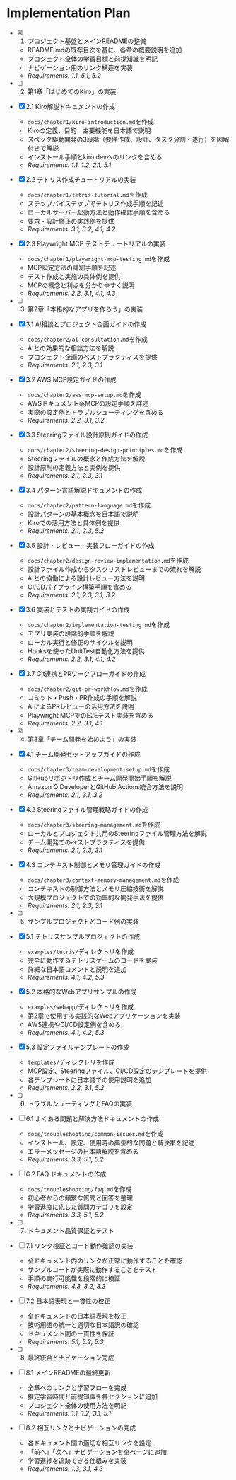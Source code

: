 # Implementation Plan

- [x] 1. プロジェクト基盤とメインREADMEの整備
  - README.mdの既存目次を基に、各章の概要説明を追加
  - プロジェクト全体の学習目標と前提知識を明記
  - ナビゲーション用のリンク構造を実装
  - _Requirements: 1.1, 5.1, 5.2_

- [ ] 2. 第1章「はじめてのKiro」の実装
- [x] 2.1 Kiro解説ドキュメントの作成
  - `docs/chapter1/kiro-introduction.md`を作成
  - Kiroの定義、目的、主要機能を日本語で説明
  - スペック駆動開発の3段階（要件作成、設計、タスク分割・遂行）を図解付きで解説
  - インストール手順とkiro.devへのリンクを含める
  - _Requirements: 1.1, 1.2, 2.1, 5.1_

- [x] 2.2 テトリス作成チュートリアルの実装
  - `docs/chapter1/tetris-tutorial.md`を作成
  - ステップバイステップでテトリス作成手順を記述
  - ローカルサーバー起動方法と動作確認手順を含める
  - 要求・設計修正の実践例を提供
  - _Requirements: 3.1, 3.2, 4.1, 4.2_

- [x] 2.3 Playwright MCP テストチュートリアルの実装
  - `docs/chapter1/playwright-mcp-testing.md`を作成
  - MCP設定方法の詳細手順を記述
  - テスト作成と実施の具体例を提供
  - MCPの概念と利点を分かりやすく説明
  - _Requirements: 2.2, 3.1, 4.1, 4.3_

- [ ] 3. 第2章「本格的なアプリを作ろう」の実装
- [x] 3.1 AI相談とプロジェクト企画ガイドの作成
  - `docs/chapter2/ai-consultation.md`を作成
  - AIとの効果的な相談方法を解説
  - プロジェクト企画のベストプラクティスを提供
  - _Requirements: 2.1, 2.3, 3.1_

- [x] 3.2 AWS MCP設定ガイドの作成
  - `docs/chapter2/aws-mcp-setup.md`を作成
  - AWSドキュメント系MCPの設定手順を詳述
  - 実際の設定例とトラブルシューティングを含める
  - _Requirements: 2.2, 3.1, 3.2_

- [x] 3.3 Steeringファイル設計原則ガイドの作成
  - `docs/chapter2/steering-design-principles.md`を作成
  - Steeringファイルの概念と作成方法を解説
  - 設計原則の定義方法と実例を提供
  - _Requirements: 2.1, 2.3, 3.1_

- [x] 3.4 パターン言語解説ドキュメントの作成
  - `docs/chapter2/pattern-language.md`を作成
  - 設計パターンの基本概念を日本語で説明
  - Kiroでの活用方法と具体例を提供
  - _Requirements: 2.1, 2.3, 5.2_

- [x] 3.5 設計・レビュー・実装フローガイドの作成
  - `docs/chapter2/design-review-implementation.md`を作成
  - 設計ファイル作成からタスクリストレビューまでの流れを解説
  - AIとの協働による設計レビュー方法を説明
  - CI/CDパイプライン構築手順を含める
  - _Requirements: 2.1, 2.3, 3.1, 3.2_

- [x] 3.6 実装とテストの実践ガイドの作成
  - `docs/chapter2/implementation-testing.md`を作成
  - アプリ実装の段階的手順を解説
  - ローカル実行と修正のサイクルを説明
  - Hooksを使ったUnitTest自動化方法を提供
  - _Requirements: 2.2, 3.1, 4.1, 4.2_

- [x] 3.7 Git連携とPRワークフローガイドの作成
  - `docs/chapter2/git-pr-workflow.md`を作成
  - コミット・Push・PR作成の手順を解説
  - AIによるPRレビューの活用方法を説明
  - Playwright MCPでのE2Eテスト実装を含める
  - _Requirements: 2.2, 3.1, 4.1_

- [x] 4. 第3章「チーム開発を始めよう」の実装
- [x] 4.1 チーム開発セットアップガイドの作成
  - `docs/chapter3/team-development-setup.md`を作成
  - GitHubリポジトリ作成とチーム開発開始手順を解説
  - Amazon Q DeveloperとGitHub Actions統合方法を説明
  - _Requirements: 2.1, 3.1, 3.2_

- [x] 4.2 Steeringファイル管理戦略ガイドの作成
  - `docs/chapter3/steering-management.md`を作成
  - ローカルとプロジェクト共用のSteeringファイル管理方法を解説
  - チーム開発でのベストプラクティスを提供
  - _Requirements: 2.1, 2.3, 3.1_

- [x] 4.3 コンテキスト制御とメモリ管理ガイドの作成
  - `docs/chapter3/context-memory-management.md`を作成
  - コンテキストの制御方法とメモリ圧縮技術を解説
  - 大規模プロジェクトでの効率的な開発手法を提供
  - _Requirements: 2.1, 2.3, 3.1_

- [ ] 5. サンプルプロジェクトとコード例の実装
- [x] 5.1 テトリスサンプルプロジェクトの作成
  - `examples/tetris/`ディレクトリを作成
  - 完全に動作するテトリスゲームのコードを実装
  - 詳細な日本語コメントと説明を追加
  - _Requirements: 4.1, 4.2, 5.3_

- [x] 5.2 本格的なWebアプリサンプルの作成
  - `examples/webapp/`ディレクトリを作成
  - 第2章で使用する実践的なWebアプリケーションを実装
  - AWS連携やCI/CD設定例を含める
  - _Requirements: 4.1, 4.2, 5.3_

- [x] 5.3 設定ファイルテンプレートの作成
  - `templates/`ディレクトリを作成
  - MCP設定、Steeringファイル、CI/CD設定のテンプレートを提供
  - 各テンプレートに日本語での使用説明を追加
  - _Requirements: 2.2, 3.1, 5.2_

- [ ] 6. トラブルシューティングとFAQの実装
- [ ] 6.1 よくある問題と解決方法ドキュメントの作成
  - `docs/troubleshooting/common-issues.md`を作成
  - インストール、設定、使用時の典型的な問題と解決策を記述
  - エラーメッセージの日本語解説を含める
  - _Requirements: 3.3, 5.1, 5.2_

- [ ] 6.2 FAQ ドキュメントの作成
  - `docs/troubleshooting/faq.md`を作成
  - 初心者からの頻繁な質問と回答を整理
  - 学習進度に応じた質問カテゴリを設定
  - _Requirements: 3.3, 5.1, 5.2_

- [ ] 7. ドキュメント品質保証とテスト
- [ ] 7.1 リンク検証とコード動作確認の実装
  - 全ドキュメント内のリンクが正常に動作することを確認
  - サンプルコードが実際に動作することをテスト
  - 手順の実行可能性を段階的に検証
  - _Requirements: 4.3, 3.2, 3.3_

- [ ] 7.2 日本語表現と一貫性の校正
  - 全ドキュメントの日本語表現を校正
  - 技術用語の統一と適切な日本語訳の確認
  - ドキュメント間の一貫性を保証
  - _Requirements: 5.1, 5.2, 5.3_

- [ ] 8. 最終統合とナビゲーション完成
- [ ] 8.1 メインREADMEの最終更新
  - 全章へのリンクと学習フローを完成
  - 推定学習時間と前提知識を各セクションに追加
  - プロジェクト全体の使用方法を明記
  - _Requirements: 1.1, 1.2, 3.1, 5.1_

- [ ] 8.2 相互リンクとナビゲーションの完成
  - 各ドキュメント間の適切な相互リンクを設定
  - 「前へ」「次へ」ナビゲーションを全ページに追加
  - 学習進捗を追跡できる仕組みを実装
  - _Requirements: 1.3, 3.1, 4.3_